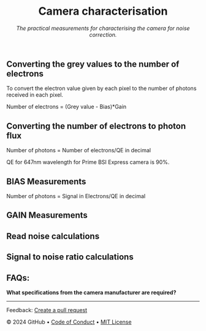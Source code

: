 <header>

<!--
  <<< Author notes: Course header >>>
  Include a 1280×640 image, course title in sentence case, and a concise description in emphasis.
  In your repository settings: enable template repository, add your 1280×640 social image, auto delete head branches.
  Add your open source license, GitHub uses MIT license.
-->

# Camera characterisation

_The practical measurements for characterising the camera for noise correction._

</header>

<!--
  <<< Author notes: Step 1 >>>
  Choose 3-5 steps for your course.
  The first step is always the hardest, so pick something easy!
  Link to docs.github.com for further explanations.
  Encourage users to open new tabs for steps!
-->

## Converting the grey values to the number of electrons
To convert the electron value given by each pixel to the number of photons received in each pixel.

Number of electrons = (Grey value - Bias)*Gain

## Converting the number of electrons to photon flux
Number of photons = Number of electrons/QE in decimal

QE for 647nm wavelength for Prime BSI Express camera is 90%.

## BIAS Measurements
Number of photons = Signal in Electrons/QE in decimal

## GAIN Measurements

## Read noise calculations

## Signal to noise ratio calculations

   
## FAQs: 
**What specifications from the camera manufacturer are required?**
 
<footer>

<!--
  <<< Author notes: Footer >>>
  Add a link to get support, GitHub status page, code of conduct, license link.
-->

---

Feedback: [Create a pull request]()

&copy; 2024 GitHub &bull; [Code of Conduct](https://www.contributor-covenant.org/version/2/1/code_of_conduct/code_of_conduct.md) &bull; [MIT License](https://gh.io/mit)

</footer>
